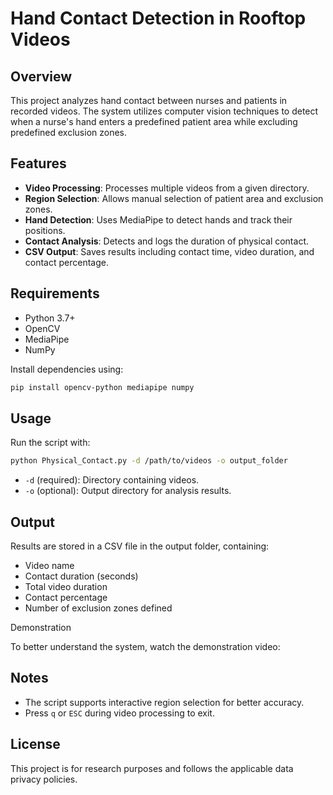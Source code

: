 # Hand Contact Detection in Rooftop Videos

## Overview
This project analyzes hand contact between nurses and patients in recorded videos. The system utilizes computer vision techniques to detect when a nurse's hand enters a predefined patient area while excluding predefined exclusion zones.

## Features
- **Video Processing**: Processes multiple videos from a given directory.
- **Region Selection**: Allows manual selection of patient area and exclusion zones.
- **Hand Detection**: Uses MediaPipe to detect hands and track their positions.
- **Contact Analysis**: Detects and logs the duration of physical contact.
- **CSV Output**: Saves results including contact time, video duration, and contact percentage.

## Requirements
- Python 3.7+
- OpenCV
- MediaPipe
- NumPy

Install dependencies using:
```sh
pip install opencv-python mediapipe numpy
```

## Usage
Run the script with:
```sh
python Physical_Contact.py -d /path/to/videos -o output_folder
```
- `-d` (required): Directory containing videos.
- `-o` (optional): Output directory for analysis results.

## Output
Results are stored in a CSV file in the output folder, containing:
- Video name
- Contact duration (seconds)
- Total video duration
- Contact percentage
- Number of exclusion zones defined

Demonstration

To better understand the system, watch the demonstration video:




## Notes
- The script supports interactive region selection for better accuracy.
- Press `q` or `ESC` during video processing to exit.

## License
This project is for research purposes and follows the applicable data privacy policies.


